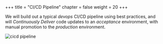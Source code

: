 +++
title = "CI/CD Pipeline"
chapter = false
weight = 20
+++

We will build out a typical _devops_ CI/CD pipeline using best practices, and will _Continuously Deliver_
code updates to an _acceptance_ environment, with manual promotion to the _production_ environment.

![cicd pipeline](images/cd-pipeline.svg)
